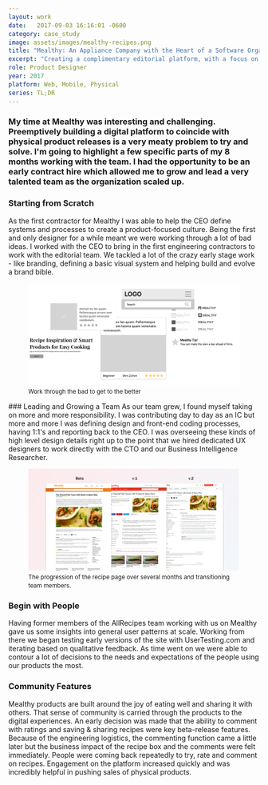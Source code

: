 ```yaml
---
layout: work
date:   2017-09-03 16:16:01 -0600
category: case_study
image: assets/images/mealthy-recipes.png
title: "Mealthy: An Appliance Company with the Heart of a Software Organization"
excerpt: "Creating a complimentary editorial platform, with a focus on content and usability is really hard and awesome."
role: Product Designer
year: 2017
platform: Web, Mobile, Physical
series: TL;DR
---
```


### My time at Mealthy was interesting and challenging. Preemptively building a digital platform to coincide with physical product releases is a very meaty problem to try and solve. I'm going to highlight a few specific parts of my 8 months working with the team. I had the opportunity to be an early contract hire which allowed me to grow and lead a very talented team as the organization scaled up.

### Starting from Scratch
As the first contractor for Mealthy I was able to help the CEO define systems and processes to create a product-focused culture. Being the first and only designer for a while meant we were working through a lot of bad ideas. I worked with the CEO to bring in the first engineering contractors to work with the editorial team. We tackled a lot of the crazy early stage work - like branding, defining a basic visual system and helping build and evolve a brand bible.

<figure class="container__image container__break no-shadow">
  <img class="no-shadow" src="/assets/images/mealthy-beginning.png" alt="A collage of bad ideas" />
  <figcaption class="mt-half center mb-1">
    <small>Work through the bad to get to the better</small>
  </figcaption>

</figure>
### Leading and Growing a Team
As our team grew, I found myself taking on more and more responsibility. I was contributing day to day as an IC but more and more I was defining design and front-end coding processes, having 1:1's and reporting back to the CEO. I was overseeing these kinds of high level design details right up to the point that we hired dedicated UX designers to work directly with the CTO and our Business Intelligence Researcher.

<figure class="container__image container__break">
  <img class="no-shadow" src="/assets/images/mealthy-recipe.png" alt="the progression of the recipe page over several months" />
  <figcaption class="mt-half center mb-1">
    <small>The progression of the recipe page over several months and transitioning team members.</small>
  </figcaption>
</figure>

### Begin with People
Having former members of the AllRecipes team working with us on Mealthy gave us some insights into general user patterns at scale. Working from there we began testing early versions of the site with UserTesting.com and iterating based on qualitative feedback. As time went on we were able to contour a lot of decisions to the needs and expectations of the people using our products the most.

### Community Features
Mealthy products are built around the joy of eating well and sharing it with others. That sense of community is carried through the products to the digital experiences. An early decision was made that the ability to comment with ratings and saving & sharing recipes were key beta-release features. Because of the engineering logistics, the commenting function came a little later but the business impact of the recipe box and the comments were felt immediately. People were coming back repeatedly to try, rate and comment on recipes. Engagement on the platform increased quickly and was incredibly helpful in pushing sales of physical products.
